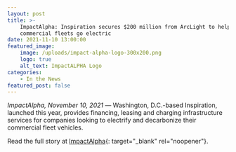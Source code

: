 ```yaml
---
layout: post
title: >-
    ImpactAlpha: Inspiration secures $200 million from ArcLight to help
    commercial fleets go electric
date: 2021-11-10 13:00:00
featured_image:
    image: /uploads/impact-alpha-logo-300x200.png
    logo: true
    alt_text: ImpactALPHA Logo
categories:
    - In the News
featured_post: false
---
```

*ImpactAlpha, November 10, 2021* — Washington, D.C.-based Inspiration, launched this year, provides financing, leasing and charging infrastructure services for companies looking to electrify and decarbonize their commercial fleet vehicles.

Read the full story at [ImpactAlpha](https://impactalpha.com/inspiration-secures-200-million-from-arclight-to-help-commercial-fleets-go-electric/){: target="_blank" rel="noopener"}.
